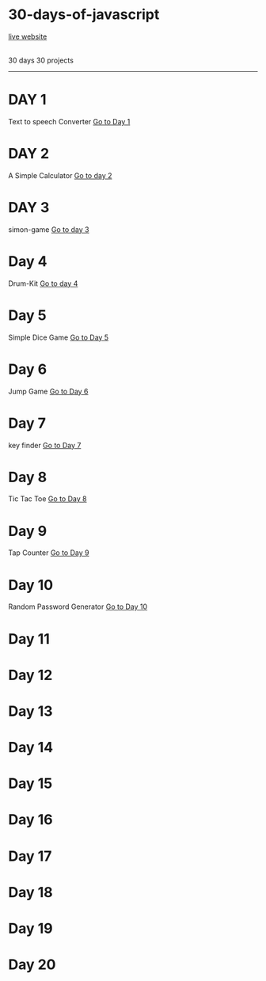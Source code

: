 # 30-days-of-javascript

[live website](https://rubenshibu.github.io/30-days-of-javascript/)
<br><br>

30 days 30 projects

<hr>

<h1> DAY 1 </h1>

Text to speech Converter 
[Go to Day 1](https://github.com/rubenshibu/30-days-of-javascript/blob/main/Day%201/README.md)


<h1> DAY 2 </h1>

A Simple Calculator 
[Go to day 2](https://github.com/rubenshibu/30-days-of-javascript/blob/main/Day%202/README.md)

<h1> DAY 3 </h1>

simon-game 
[Go to day 3](https://github.com/rubenshibu/30-days-of-javascript/blob/main/src/Day%203/README.md)

<h1> Day 4 </h1>

Drum-Kit
[Go to day 4](https://github.com/rubenshibu/30-days-of-javascript/tree/main/src/Day%204)

<h1> Day 5 </h1>

Simple Dice Game
[Go to Day 5](https://github.com/rubenshibu/30-days-of-javascript/blob/main/src/Day%205/README.md)

<h1> Day 6 </h1>

Jump Game
[Go to Day 6](https://github.com/rubenshibu/30-days-of-javascript/blob/main/src/Day%206/README.md)

<h1> Day 7 </h1>

key finder
[Go to Day 7](https://github.com/rubenshibu/30-days-of-javascript/blob/main/src/Day%207/README.md)

<h1> Day 8 </h1>

Tic Tac Toe
[Go to Day 8](https://github.com/rubenshibu/30-days-of-javascript/blob/main/src/Day%208/README.md)

<h1> Day 9 </h1>

Tap Counter
[Go to Day 9](https://github.com/rubenshibu/30-days-of-javascript/tree/main/src/Day%209)

<h1> Day 10 </h1>

Random Password Generator
[Go to Day 10](https://github.com/rubenshibu/30-days-of-javascript/blob/main/src/Day%2010/README.md)

<h1> Day 11 </h1>

<h1> Day 12 </h1>

<h1> Day 13 </h1>

<h1> Day 14 </h1>

<h1> Day 15 </h1>

<h1> Day 16 </h1>

<h1> Day 17 </h1>

<h1> Day 18 </h1>

<h1> Day 19 </h1>

<h1> Day 20 </h1>